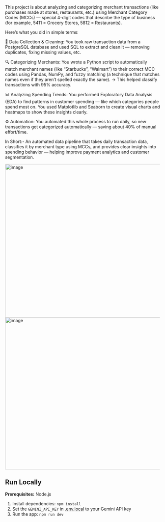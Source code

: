 This project is about analyzing and categorizing merchant transactions (like purchases made at stores, restaurants, etc.) using Merchant Category Codes (MCCs) — special 4-digit codes that describe the type of business (for example, 5411 = Grocery Stores, 5812 = Restaurants).

Here’s what you did in simple terms:

🧩 Data Collection & Cleaning:
You took raw transaction data from a PostgreSQL database and used SQL to extract and clean it — removing duplicates, fixing missing values, etc.

🔍 Categorizing Merchants:
You wrote a Python script to automatically match merchant names (like “Starbucks”, “Walmart”) to their correct MCC codes using Pandas, NumPy, and fuzzy matching (a technique that matches names even if they aren’t spelled exactly the same).
→ This helped classify transactions with 95% accuracy.

📊 Analyzing Spending Trends:
You performed Exploratory Data Analysis (EDA) to find patterns in customer spending — like which categories people spend most on.
You used Matplotlib and Seaborn to create visual charts and heatmaps to show these insights clearly.

⚙️ Automation:
You automated this whole process to run daily, so new transactions get categorized automatically — saving about 40% of manual effort/time.

In Short:-
An automated data pipeline that takes daily transaction data, classifies it by merchant type using MCCs, and provides clear insights into spending behavior — helping improve payment analytics and customer segmentation.



 <img width="952" height="499" alt="image" src="https://github.com/user-attachments/assets/a740bb17-832c-4723-99ae-730518466525" />
 <img width="945" height="496" alt="image" src="https://github.com/user-attachments/assets/740a0209-06e4-42d0-b0ff-dead53f25d68" />



## Run Locally

**Prerequisites:**  Node.js


1. Install dependencies:
   `npm install`
2. Set the `GEMINI_API_KEY` in [.env.local](.env.local) to your Gemini API key
3. Run the app:
   `npm run dev`
